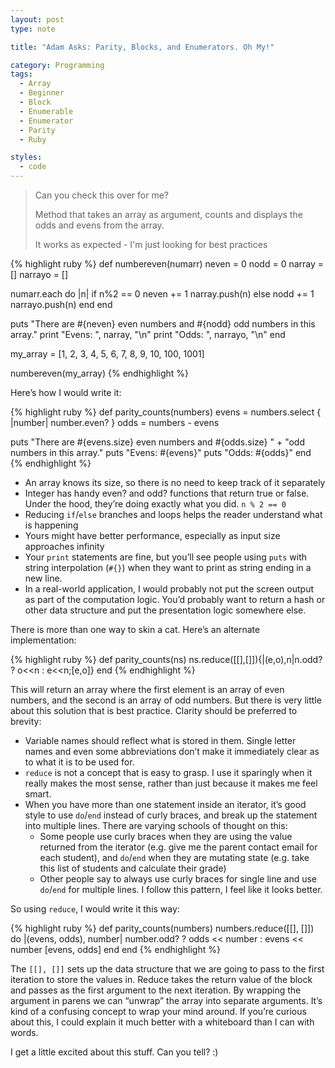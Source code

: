 ```yaml
---
layout: post
type: note

title: "Adam Asks: Parity, Blocks, and Enumerators. Oh My!"

category: Programming
tags:
  - Array
  - Beginner
  - Block
  - Enumerable
  - Enumerator
  - Parity
  - Ruby

styles:
  - code
---
```


> Can you check this over for me?
>
> Method that takes an array as argument, counts and displays the odds and evens from the array.
>
> It works as expected - I'm just looking for best practices

{% highlight ruby %}
def numbereven(numarr)
  neven = 0
  nodd = 0
  narray = []
  narrayo = []

  numarr.each do |n|
    if n%2 == 0
      neven += 1
      narray.push(n)
    else
      nodd += 1
      narrayo.push(n)
    end
  end

  puts "There are #{neven} even numbers and #{nodd} odd numbers in this array."
  print "Evens: ", narray, "\n"
  print "Odds: ", narrayo, "\n"
end

my_array = [1, 2, 3, 4, 5, 6, 7, 8, 9, 10, 100, 1001]

numbereven(my_array)
{% endhighlight %}

Here’s how I would write it:

{% highlight ruby %}
def parity_counts(numbers)
  evens = numbers.select { |number| number.even? }
  odds  = numbers - evens

  puts "There are #{evens.size} even numbers and #{odds.size} " +
       "odd numbers in this array."
  puts "Evens: #{evens}"
  puts "Odds:  #{odds}"
end
{% endhighlight %}

- An array knows its size, so there is no need to keep track of it separately
- Integer has handy even? and odd? functions that return true or false. Under
  the hood, they’re doing exactly what you did. `n % 2 == 0`
- Reducing `if`/`else` branches and loops helps the reader understand what is
  happening
- Yours might have better performance, especially as input size approaches
  infinity
- Your `print` statements are fine, but you’ll see people using `puts` with
  string interpolation (`#{}`) when they want to print as string ending in a new
  line.
- In a real-world application, I would probably not put the screen output as
  part of the computation logic. You’d probably want to return a hash or other
  data structure and put the presentation logic somewhere else.

There is more than one way to skin a cat. Here’s an alternate implementation:

{% highlight ruby %}
def parity_counts(ns)
  ns.reduce([[],[]]){|(e,o),n|n.odd? ? o<<n : e<<n;[e,o]}
end
{% endhighlight %}

This will return an array where the first element is an array of even numbers,
and the second is an array of odd numbers. But there is very little about this
solution that is best practice. Clarity should be preferred to brevity:

- Variable names should reflect what is stored in them. Single letter names and
  even some abbreviations don’t make it immediately clear as to what it is to be
  used for.
- `reduce` is not a concept that is easy to grasp. I use it sparingly when it
  really makes the most sense, rather than just because it makes me feel smart.
- When you have more than one statement inside an iterator, it’s good style to
  use `do`/`end` instead of curly braces, and break up the statement into multiple
  lines. There are varying schools of thought on this:
  - Some people use curly braces when they are using the value returned from the
    iterator (e.g. give me the parent contact email for each student), and
    `do`/`end` when they are mutating state (e.g. take this list of students and
      calculate their grade)
  - Other people say to always use curly braces for single line and use `do`/`end`
    for multiple lines. I follow this pattern, I feel like it looks better.

So using `reduce`, I would write it this way:

{% highlight ruby %}
def parity_counts(numbers)
  numbers.reduce([[], []]) do |(evens, odds), number|
    number.odd? ? odds << number : evens << number
    [evens, odds]
  end
end
{% endhighlight %}

The `[[], []]` sets up the data structure that we are going to pass to the first
iteration to store the values in. Reduce takes the return value of the block and
passes as the first argument to the next iteration. By wrapping the argument in
parens we can “unwrap” the array into separate arguments. It’s kind of a
confusing concept to wrap your mind around. If you’re curious about this, I
could explain it much better with a whiteboard than I can with words.

I get a little excited about this stuff. Can you tell? :)
